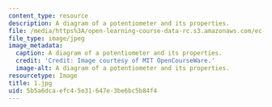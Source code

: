 ```yaml
---
content_type: resource
description: A diagram of a potentiometer and its properties.
file: /media/https%3A/open-learning-course-data-rc.s3.amazonaws.com/ec-s06-practical-electronics-fall-2004/5b5a6dcaefc45e31647e3be6bc5b84f4_1.jpg
file_type: image/jpeg
image_metadata:
  caption: A diagram of a potentiometer and its properties.
  credit: 'Credit: Image courtesy of MIT OpenCourseWare.'
  image-alt: A diagram of a potentiometer and its properties.
resourcetype: Image
title: 1.jpg
uid: 5b5a6dca-efc4-5e31-647e-3be6bc5b84f4
---
```

